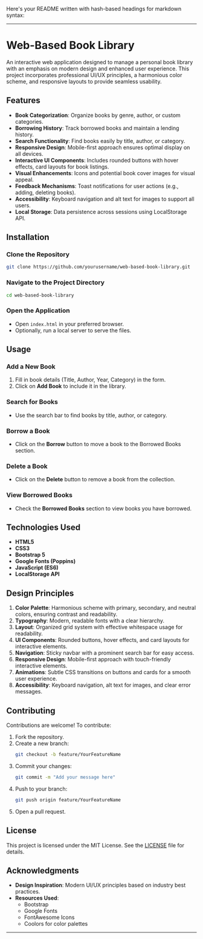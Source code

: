 Here's your README written with hash-based headings for markdown syntax:

---

# Web-Based Book Library

An interactive web application designed to manage a personal book library with an emphasis on modern design and enhanced user experience. This project incorporates professional UI/UX principles, a harmonious color scheme, and responsive layouts to provide seamless usability.

## Features
- **Book Categorization**: Organize books by genre, author, or custom categories.
- **Borrowing History**: Track borrowed books and maintain a lending history.
- **Search Functionality**: Find books easily by title, author, or category.
- **Responsive Design**: Mobile-first approach ensures optimal display on all devices.
- **Interactive UI Components**: Includes rounded buttons with hover effects, card layouts for book listings.
- **Visual Enhancements**: Icons and potential book cover images for visual appeal.
- **Feedback Mechanisms**: Toast notifications for user actions (e.g., adding, deleting books).
- **Accessibility**: Keyboard navigation and alt text for images to support all users.
- **Local Storage**: Data persistence across sessions using LocalStorage API.

## Installation

### Clone the Repository
```bash
git clone https://github.com/yourusername/web-based-book-library.git
```

### Navigate to the Project Directory
```bash
cd web-based-book-library
```

### Open the Application
- Open `index.html` in your preferred browser.
- Optionally, run a local server to serve the files.

## Usage

### Add a New Book
1. Fill in book details (Title, Author, Year, Category) in the form.
2. Click on **Add Book** to include it in the library.

### Search for Books
- Use the search bar to find books by title, author, or category.

### Borrow a Book
- Click on the **Borrow** button to move a book to the Borrowed Books section.

### Delete a Book
- Click on the **Delete** button to remove a book from the collection.

### View Borrowed Books
- Check the **Borrowed Books** section to view books you have borrowed.

## Technologies Used
- **HTML5**
- **CSS3**
- **Bootstrap 5**
- **Google Fonts (Poppins)**
- **JavaScript (ES6)**
- **LocalStorage API**

## Design Principles
1. **Color Palette**: Harmonious scheme with primary, secondary, and neutral colors, ensuring contrast and readability.
2. **Typography**: Modern, readable fonts with a clear hierarchy.
3. **Layout**: Organized grid system with effective whitespace usage for readability.
4. **UI Components**: Rounded buttons, hover effects, and card layouts for interactive elements.
5. **Navigation**: Sticky navbar with a prominent search bar for easy access.
6. **Responsive Design**: Mobile-first approach with touch-friendly interactive elements.
7. **Animations**: Subtle CSS transitions on buttons and cards for a smooth user experience.
8. **Accessibility**: Keyboard navigation, alt text for images, and clear error messages.

## Contributing
Contributions are welcome! To contribute:

1. Fork the repository.
2. Create a new branch:
   ```bash
   git checkout -b feature/YourFeatureName
   ```
3. Commit your changes:
   ```bash
   git commit -m "Add your message here"
   ```
4. Push to your branch:
   ```bash
   git push origin feature/YourFeatureName
   ```
5. Open a pull request.

## License
This project is licensed under the MIT License. See the [LICENSE](LICENSE) file for details.

## Acknowledgments
- **Design Inspiration**: Modern UI/UX principles based on industry best practices.
- **Resources Used**:
  - Bootstrap
  - Google Fonts
  - FontAwesome Icons
  - Coolors for color palettes

---

